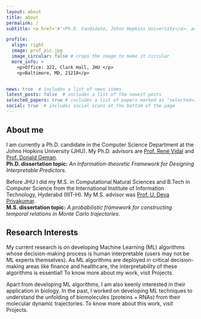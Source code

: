 ```yaml
---
layout: about
title: about
permalink: /
subtitle: <a href='#'>Ph.D. Candidate, Johns Hopkins University</a>. achatto1 at jhu dot edu dot com

profile:
  align: right
  image: prof_pic.jpg
  image_circular: false # crops the image to make it circular
  more_info: >
    <p>Office: 322, Clark Hall, JHU </p>
    <p>Baltimore, MD, 21218</p>


news: true  # includes a list of news items
latest_posts: false  # includes a list of the newest posts
selected_papers: true # includes a list of papers marked as "selected={true}"
social: true  # includes social icons at the bottom of the page
---
```


## About me
I am currently a Ph.D. candidate in the Computer Science Department at the Johns Hopkins University 
(JHU). My Ph.D. advisors are <a href="http://vision.jhu.edu/rvidal.html">Prof. René Vidal</a> and <a href="https://www.cis.jhu.edu/people/faculty/geman/">Prof. Donald Geman</a>.\
**Ph.D. dissertation topic:** *An Information-theoretic Framework for Designing Interpretable Predictors*.

Before JHU I did my M.S. in Computational Natural Sciences and B.Tech in Computer Science from the International Institute of Information Technology, Hyderabd (IIIT-H). My M.S. advisor was <a href="https://devalab.in">Prof. U. Deva Priyakumar</a>.\
**M.S. dissertation topic:** *A probabilistic framework for constructing temporal relations in Monte Carlo trajectories*.

## Research Interests
My current research is on developing Machine Learning (ML) algorithms whose decision-making process is human interpretable (users may not be ML experts themselves). As ML algorithms are deployed in critical decision-making areas like finance and healthcare, the interpretability of these algorithms is essential! To know more about my work, visit Projects.

Apart from developing ML algorithms, I am also keenly interested in their application in biology. In the past, I worked on developing ML techniques to understand the unfolding of biomolecules (proteins + RNAs) from their molecular dynamic trajectories. To know more about this work, visit Projects.
